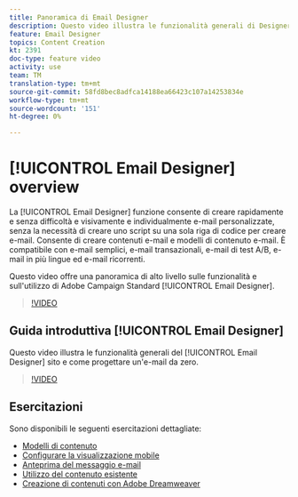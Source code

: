 ```yaml
---
title: Panoramica di Email Designer
description: Questo video illustra le funzionalità generali di Designer e-mail e come progettare un'e-mail da zero.In questa pagina sono elencati tutti i video delle funzioni disponibili per il progettista di e-mail di Adobe Campaign
feature: Email Designer
topics: Content Creation
kt: 2391
doc-type: feature video
activity: use
team: TM
translation-type: tm+mt
source-git-commit: 58fd8bec8adfca14188ea66423c107a14253834e
workflow-type: tm+mt
source-wordcount: '151'
ht-degree: 0%

---
```



# [!UICONTROL Email Designer] overview

La [!UICONTROL Email Designer] funzione consente di creare rapidamente e senza difficoltà e visivamente e individualmente e-mail personalizzate, senza la necessità di creare uno script su una sola riga di codice per creare e-mail. Consente di creare contenuti e-mail e modelli di contenuto e-mail. È compatibile con e-mail semplici, e-mail transazionali, e-mail di test A/B, e-mail in più lingue ed e-mail ricorrenti.

Questo video offre una panoramica di alto livello sulle funzionalità e sull&#39;utilizzo di Adobe Campaign Standard [!UICONTROL Email Designer].

>[!VIDEO](https://video.tv.adobe.com/v/22771?quality=12)

## Guida introduttiva [!UICONTROL Email Designer]

Questo video illustra le funzionalità generali del [!UICONTROL Email Designer] sito e come progettare un&#39;e-mail da zero.

>[!VIDEO](https://video.tv.adobe.com/v/25912?quality=12)

## Esercitazioni

Sono disponibili le seguenti esercitazioni dettagliate:

* [Modelli di contenuto](/help/designing-content/email-designer/email-content-templates.md)
* [Configurare la visualizzazione mobile](/help/designing-content/email-designer/configure-the-mobile-view.md)
* [Anteprima del messaggio e-mail](/help/designing-content/email-designer/preview-your-email.md)
* [Utilizzo del contenuto esistente](/help/designing-content/email-designer/working-with-existing-content.md)
* [Creazione di contenuti con Adobe Dreamweaver](/help/designing-content/email-designer/dreamweaver-integration.md)
